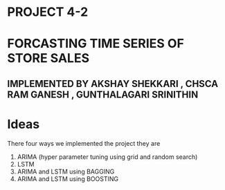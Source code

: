 # PROJECT 4-2
# FORCASTING TIME SERIES OF STORE SALES
## IMPLEMENTED BY AKSHAY SHEKKARI , CHSCA RAM GANESH , GUNTHALAGARI SRINITHIN 

<h1><b>Ideas</b></h1>

There four ways we implemented the project they are
1) ARIMA (hyper parameter tuning using grid and random search)
2) LSTM
3) ARIMA and LSTM using BAGGING
4) ARIMA and LSTM using BOOSTING
